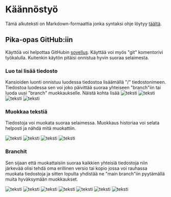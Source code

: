 # Käännöstyö

Tämä alkuteksti on Markdown-formaattia jonka syntaksi ohje löytyy [täältä](https://docs.github.com/en/get-started/writing-on-github/getting-started-with-writing-and-formatting-on-github/basic-writing-and-formatting-syntax).

## Pika-opas GitHub:iin

Käyttöä voi helpottaa GitHubin [sovellus](https://desktop.github.com/). Käyttää voi myös "git" komentorivi työkalulla.
Kuitenkin käytön pitäisi onnistua hyvin suoraa selaimesta.

### Luo tai lisää tiedosto
Kansioiden luonti onnistuu luodessa tiedostoa lisäämällä "/" tiedostonimeen.
Tiedostoa luodessa sen voi joko päivittää suoraa yhteiseen "branch"iin tai luoda uusi "branch" muokkaukselle. Näistä kohta lisää
![teksti](kansio.png)
![teksti](luotiedosto.png)
![teksti](lisaakuvia1.png)
![teksti](commit.png)

### Muokkaa tekstiä

Tiedostoja voi muokata suoraa selaimessa. Muokkaus historiaa voi selata helposti ja nähdä mitä muokattiin.

![teksti](muokkaa.png)
![teksti](muokattu.png)
![teksti](historia.png)
![teksti](muokkaus.png)

### Branchit

Sen sijaan että muokattaisiin suoraa kaikkien yhteisiä tiedostoja niin järkevää olisi tehdä oma erillinen versio tai kopio jossa voi rauhassa muokata tiedostoja ja sitten lopulta yhdistää ne "main branch"iin pyytämällä muita hyväksymään muokkaukset.

![teksti](oksat.png)
![teksti](oksanluonti.png)
![teksti](vaihdaoksaa.png)
![teksti](oksanmuokkaus.png)
![teksti](pullrequest.png)
![teksti](yhdista.png)
![teksti](yhdistetty.png)
